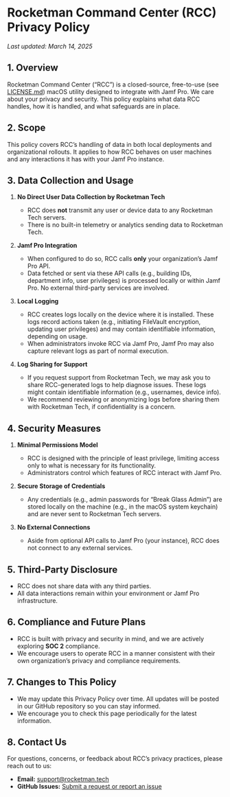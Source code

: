# **Rocketman Command Center (RCC) Privacy Policy**

_Last updated: March 14, 2025_

## 1. Overview

Rocketman Command Center (“RCC”) is a closed-source, free-to-use (see [LICENSE.md](https://github.com/Rocketman-Tech/rcc/blob/main/LICENSE.md)) macOS utility designed to integrate with Jamf Pro. We care about your privacy and security. This policy explains what data RCC handles, how it is handled, and what safeguards are in place.

## 2. Scope

This policy covers RCC’s handling of data in both local deployments and organizational rollouts. It applies to how RCC behaves on user machines and any interactions it has with your Jamf Pro instance.

## 3. Data Collection and Usage

1. **No Direct User Data Collection by Rocketman Tech**  
   - RCC does **not** transmit any user or device data to any Rocketman Tech servers.  
   - There is no built-in telemetry or analytics sending data to Rocketman Tech.

2. **Jamf Pro Integration**  
   - When configured to do so, RCC calls **only** your organization’s Jamf Pro API.  
   - Data fetched or sent via these API calls (e.g., building IDs, department info, user privileges) is processed locally or within Jamf Pro. No external third-party services are involved.

3. **Local Logging**  
   - RCC creates logs locally on the device where it is installed. These logs record actions taken (e.g., initiating FileVault encryption, updating user privileges) and may contain identifiable information, depending on usage.  
   - When administrators invoke RCC via Jamf Pro, Jamf Pro may also capture relevant logs as part of normal execution.

4. **Log Sharing for Support**  
   - If you request support from Rocketman Tech, we may ask you to share RCC-generated logs to help diagnose issues. These logs might contain identifiable information (e.g., usernames, device info).  
   - We recommend reviewing or anonymizing logs before sharing them with Rocketman Tech, if confidentiality is a concern.

## 4. Security Measures

1. **Minimal Permissions Model**  
   - RCC is designed with the principle of least privilege, limiting access only to what is necessary for its functionality.  
   - Administrators control which features of RCC interact with Jamf Pro.

2. **Secure Storage of Credentials**  
   - Any credentials (e.g., admin passwords for “Break Glass Admin”) are stored locally on the machine (e.g., in the macOS system keychain) and are never sent to Rocketman Tech servers.

3. **No External Connections**  
   - Aside from optional API calls to Jamf Pro (your instance), RCC does not connect to any external services.

## 5. Third-Party Disclosure

- RCC does not share data with any third parties.  
- All data interactions remain within your environment or Jamf Pro infrastructure.

## 6. Compliance and Future Plans

- RCC is built with privacy and security in mind, and we are actively exploring **SOC 2** compliance.  
- We encourage users to operate RCC in a manner consistent with their own organization’s privacy and compliance requirements.

## 7. Changes to This Policy

- We may update this Privacy Policy over time. All updates will be posted in our GitHub repository so you can stay informed.  
- We encourage you to check this page periodically for the latest information.

## 8. Contact Us

For questions, concerns, or feedback about RCC’s privacy practices, please reach out to us:

- **Email:** [support@rocketman.tech](mailto:support@rocketman.tech)  
- **GitHub Issues:** [Submit a request or report an issue](https://github.com/Rocketman-Tech/rcc/issues/new/choose)
